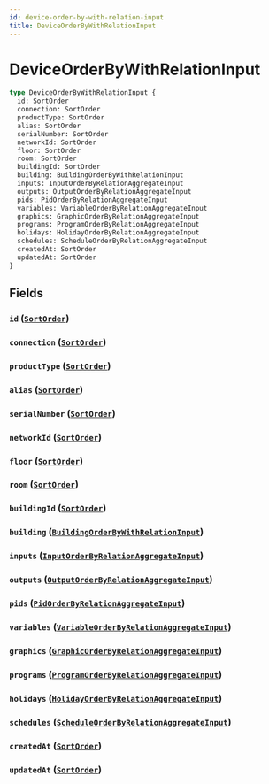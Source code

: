 ```yaml
---
id: device-order-by-with-relation-input
title: DeviceOrderByWithRelationInput
---
```


 # DeviceOrderByWithRelationInput





```graphql
type DeviceOrderByWithRelationInput {
  id: SortOrder
  connection: SortOrder
  productType: SortOrder
  alias: SortOrder
  serialNumber: SortOrder
  networkId: SortOrder
  floor: SortOrder
  room: SortOrder
  buildingId: SortOrder
  building: BuildingOrderByWithRelationInput
  inputs: InputOrderByRelationAggregateInput
  outputs: OutputOrderByRelationAggregateInput
  pids: PidOrderByRelationAggregateInput
  variables: VariableOrderByRelationAggregateInput
  graphics: GraphicOrderByRelationAggregateInput
  programs: ProgramOrderByRelationAggregateInput
  holidays: HolidayOrderByRelationAggregateInput
  schedules: ScheduleOrderByRelationAggregateInput
  createdAt: SortOrder
  updatedAt: SortOrder
}
```


## Fields

### `id` ([`SortOrder`](/enums/sort-order))




### `connection` ([`SortOrder`](/enums/sort-order))




### `productType` ([`SortOrder`](/enums/sort-order))




### `alias` ([`SortOrder`](/enums/sort-order))




### `serialNumber` ([`SortOrder`](/enums/sort-order))




### `networkId` ([`SortOrder`](/enums/sort-order))




### `floor` ([`SortOrder`](/enums/sort-order))




### `room` ([`SortOrder`](/enums/sort-order))




### `buildingId` ([`SortOrder`](/enums/sort-order))




### `building` ([`BuildingOrderByWithRelationInput`](/inputs/building-order-by-with-relation-input))




### `inputs` ([`InputOrderByRelationAggregateInput`](/inputs/input-order-by-relation-aggregate-input))




### `outputs` ([`OutputOrderByRelationAggregateInput`](/inputs/output-order-by-relation-aggregate-input))




### `pids` ([`PidOrderByRelationAggregateInput`](/inputs/pid-order-by-relation-aggregate-input))




### `variables` ([`VariableOrderByRelationAggregateInput`](/inputs/variable-order-by-relation-aggregate-input))




### `graphics` ([`GraphicOrderByRelationAggregateInput`](/inputs/graphic-order-by-relation-aggregate-input))




### `programs` ([`ProgramOrderByRelationAggregateInput`](/inputs/program-order-by-relation-aggregate-input))




### `holidays` ([`HolidayOrderByRelationAggregateInput`](/inputs/holiday-order-by-relation-aggregate-input))




### `schedules` ([`ScheduleOrderByRelationAggregateInput`](/inputs/schedule-order-by-relation-aggregate-input))




### `createdAt` ([`SortOrder`](/enums/sort-order))




### `updatedAt` ([`SortOrder`](/enums/sort-order))







